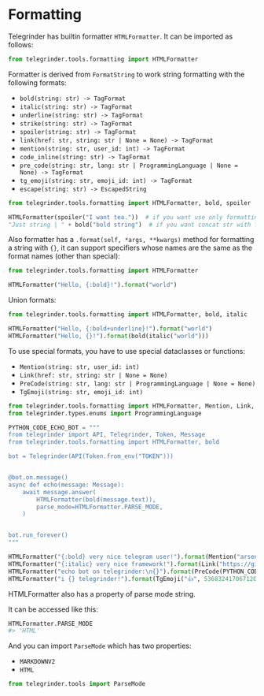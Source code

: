 # Formatting

Telegrinder has builtin formatter `HTMLFormatter`.
It can be imported as follows:

```python
from telegrinder.tools.formatting import HTMLFormatter
```

Formatter is derived from `FormatString` to work string formatting with the following formats:

* `bold(string: str) -> TagFormat`
* `italic(string: str) -> TagFormat`
* `underline(string: str) -> TagFormat`
* `strike(string: str) -> TagFormat`
* `spoiler(string: str) -> TagFormat`
* `link(href: str, string: str | None = None) -> TagFormat`
* `mention(string: str, user_id: int) -> TagFormat`
* `code_inline(string: str) -> TagFormat`
* `pre_code(string: str, lang: str | ProgrammingLanguage | None = None) -> TagFormat`
* `tg_emoji(string: str, emoji_id: int) -> TagFormat`
* `escape(string: str) -> EscapedString`

```python
from telegrinder.tools.formatting import HTMLFormatter, bold, spoiler

HTMLFormatter(spoiler("I want tea."))  # if you want use only formatting functions
"Just string | " + bold("bold string")  # if you want concat str with formatting functions or HTMLFormatter instance (there's no difference between right or left)
```
  
Also formatter has a `.format(self, *args, **kwargs)` method for formatting a string with `{}`, it can support specifiers whose names are the same as the format names (other than special):

```python
from telegrinder.tools.formatting import HTMLFormatter

HTMLFormatter("Hello, {:bold}!").format("world")
```

Union formats:

```python
from telegrinder.tools.formatting import HTMLFormatter, bold, italic

HTMLFormatter("Hello, {:bold+underline}!").format("world")
HTMLFormatter("Hello, {}!").format(bold(italic("world")))
```

To use special formats, you have to use special dataclasses or functions:
* `Mention(string: str, user_id: int)`
* `Link(href: str, string: str | None = None)`
* `PreCode(string: str, lang: str | ProgrammingLanguage | None = None)`
* `TgEmoji(string: str, emoji_id: int)`

```python
from telegrinder.tools.formatting import HTMLFormatter, Mention, Link, CodeBlock
from telegrinder.types.enums import ProgrammingLanguage

PYTHON_CODE_ECHO_BOT = """
from telegrinder import API, Telegrinder, Token, Message
from telegrinder.tools.formatting import HTMLFormatter, bold

bot = Telegrinder(API(Token.from_env("TOKEN")))


@bot.on.message()
async def echo(message: Message):
    await message.answer(
        HTMLFormatter(bold(message.text)),
        parse_mode=HTMLFormatter.PARSE_MODE,
    )


bot.run_forever()
"""

HTMLFormatter("{:bold} very nice telegram user!").format(Mention("arseny", 549019276))
HTMLFormatter("{:italic} very nice framework!").format(Link("https://github.com/timoniq/telegrinder", "telegrinder"))
HTMLFormatter("echo bot on telegrinder:\n{}").format(PreCode(PYTHON_CODE_ECHO_BOT, ProgrammingLanguage.PYTHON))
HTMLFormatter("i {} telegrinder!").format(TgEmoji("👍", 5368324170671202286))
```

HTMLFormatter also has a property of parse mode string.

It can be accessed like this:

```python
HTMLFormatter.PARSE_MODE
#> 'HTML'
```

And you can import `ParseMode` which has two properties:
* `MARKDOWNV2`
* `HTML`

```python
from telegrinder.tools import ParseMode
```
